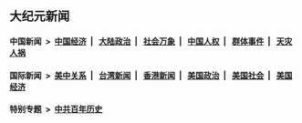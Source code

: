 ## 大纪元新闻

#### 中国新闻 &nbsp;>&nbsp; [中国经济](indexes/ncid283/README.md?09020445) &nbsp;| &nbsp; [大陆政治](indexes/ncid277/README.md?09020445) &nbsp;| &nbsp; [社会万象](indexes/ncid282/README.md?09020445) &nbsp;| &nbsp; [中国人权](indexes/ncid278/README.md?09020445) &nbsp;| &nbsp; [群体事件](indexes/ncid279/README.md?09020445) &nbsp;| &nbsp; [天灾人祸](indexes/ncid280/README.md?09020445)

#### 国际新闻 &nbsp;>&nbsp; [美中关系](indexes/nf1412576/README.md?09020445) &nbsp;| &nbsp; [台湾新闻](indexes/ncid1349361/README.md?09020445) &nbsp;| &nbsp; [香港新闻](indexes/ncid1349362/README.md?09020445) &nbsp;| &nbsp; [美国政治](indexes/ncid1078159/README.md?09020445) &nbsp;| &nbsp; [美国社会](indexes/ncid1078160/README.md?09020445) &nbsp;| &nbsp; [美国经济](indexes/ncid1078158/README.md?09020445)

#### 特别专题 &nbsp;>&nbsp; [中共百年历史](https://github.com/epoch-news/epoch-special/blob/master/README.md?09020445)  
